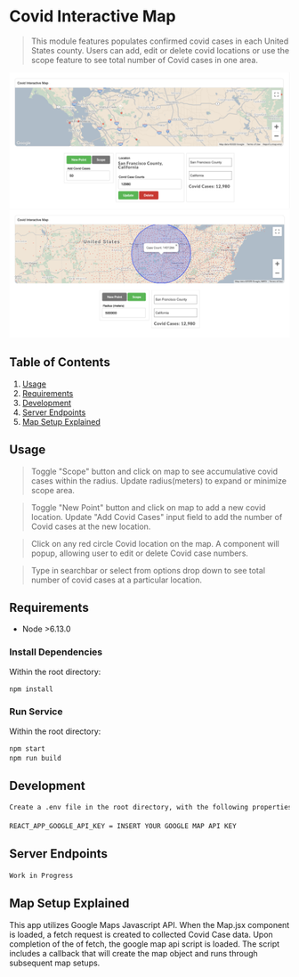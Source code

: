 # Covid Interactive Map

> This module features populates confirmed covid cases in each United States county. Users can add, edit or delete covid locations or use the scope feature to see total number of Covid cases in one area.

![Alt text](github_images/edit.png)
![Alt text](github_images/scope.png)

## Table of Contents

1. [Usage](#Usage)
2. [Requirements](#requirements)
3. [Development](#development)
4. [Server Endpoints](#Server_Endpoints)
5. [Map Setup Explained](#Map_Setup_Explained)

## Usage

> Toggle "Scope" button and click on map to see accumulative covid cases within the radius. Update radius(meters) to expand or minimize scope area.

> Toggle "New Point" button and click on map to add a new covid location. Update "Add Covid Cases" input field to add the number of Covid cases at the new location.

> Click on any red circle Covid location on the map. A component will popup, allowing user to edit or delete Covid case numbers.

> Type in searchbar or select from options drop down to see total number of covid cases at a particular location.


## Requirements

- Node >6.13.0

### Install Dependencies

Within the root directory:

```sh
npm install
```

### Run Service
Within the root directory:

```sh
npm start
npm run build
```


## Development
```sh
Create a .env file in the root directory, with the following properties:

REACT_APP_GOOGLE_API_KEY = INSERT YOUR GOOGLE MAP API KEY
```

## Server Endpoints <a name="Server_Endpoints"></a>

```sh
Work in Progress
```


## Map Setup Explained<a name="Map_Setup_Explained"></a>

This app utilizes Google Maps Javascript API. When the Map.jsx component is loaded, a fetch request is created to collected Covid Case data. Upon completion of the of fetch, the google map api script is loaded. The script includes a callback that will create the map object and runs through subsequent map setups.